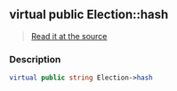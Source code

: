 ## virtual public Election::hash

> [Read it at the source](https://github.com/julien-boudry/Condorcet/blob/master/src/Election.php#L22)

### Description    

```php
virtual public string Election->hash 
```


    
